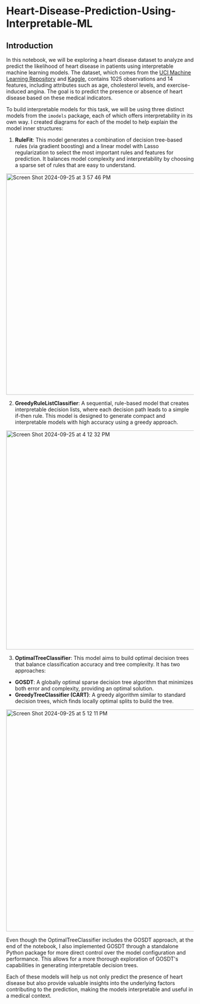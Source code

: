 # Heart-Disease-Prediction-Using-Interpretable-ML

## Introduction

In this notebook, we will be exploring a heart disease dataset to analyze and predict the likelihood of heart disease in patients using interpretable machine learning models. The dataset, which comes from the [UCI Machine Learning Repository](https://archive.ics.uci.edu/dataset/45/heart+disease) and [Kaggle](https://www.kaggle.com/datasets/ketangangal/heart-disease-dataset-uci), contains 1025 observations and 14 features, including attributes such as age, cholesterol levels, and exercise-induced angina. The goal is to predict the presence or absence of heart disease based on these medical indicators.

To build interpretable models for this task, we will be using three distinct models from the `imodels` package, each of which offers interpretability in its own way. I created diagrams for each of the model to help explain the model inner structures:
1. **RuleFit**: This model generates a combination of decision tree-based rules (via gradient boosting) and a linear model with Lasso regularization to select the most important rules and features for prediction. It balances model complexity and interpretability by choosing a sparse set of rules that are easy to understand.

<img width="595" alt="Screen Shot 2024-09-25 at 3 57 46 PM" src="https://github.com/user-attachments/assets/95592965-28ec-47cb-8b8b-a14d25914ab3">
   
2. **GreedyRuleListClassifier**: A sequential, rule-based model that creates interpretable decision lists, where each decision path leads to a simple if-then rule. This model is designed to generate compact and interpretable models with high accuracy using a greedy approach.

<img width="589" alt="Screen Shot 2024-09-25 at 4 12 32 PM" src="https://github.com/user-attachments/assets/b550d577-1324-4c67-8f05-cfee8643a07e">

3. **OptimalTreeClassifier**: This model aims to build optimal decision trees that balance classification accuracy and tree complexity. It has two approaches:
- **GOSDT**: A globally optimal sparse decision tree algorithm that minimizes both error and complexity, providing an optimal solution.
- **GreedyTreeClassifier (CART)**: A greedy algorithm similar to standard decision trees, which finds locally optimal splits to build the tree.
  
<img width="597" alt="Screen Shot 2024-09-25 at 5 12 11 PM" src="https://github.com/user-attachments/assets/cd8b9c06-f850-4658-bd0a-6c4fd2881b20">

Even though the OptimalTreeClassifier includes the GOSDT approach, at the end of the notebook, I also implemented GOSDT through a standalone Python package for more direct control over the model configuration and performance. This allows for a more thorough exploration of GOSDT's capabilities in generating interpretable decision trees.

Each of these models will help us not only predict the presence of heart disease but also provide valuable insights into the underlying factors contributing to the prediction, making the models interpretable and useful in a medical context.

